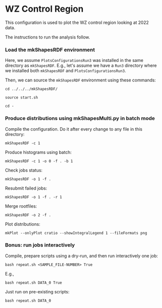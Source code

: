 # WZ Control Region

This configuration is used to plot the WZ control region looking at 2022 data.

The instructions to run the analysis follow.

### Load the mkShapesRDF environment

Here, we assume `PlotsConfigurationsRun3` was installed in the same directory as `mkShapesRDF`. E.g., let's assume we have a `Run3` directory where we installed both `mkShapesRDF` and `PlotsConfigurationsRun3`.

Then, we can source the `mkShapesRDF` environment using these commands:

    cd ../../../mkShapesRDF/

    source start.sh

    cd -

### Produce distributions using mkShapesMulti.py in batch mode

Compile the configuration. Do it after every change to any file in this directory:

    mkShapesRDF -c 1

Produce histograms using batch:

    mkShapesRDF -c 1 -o 0 -f . -b 1

Check jobs status:

    mkShapesRDF -o 1 -f .

Resubmit failed jobs:

    mkShapesRDF -o 1 -f . -r 1		 		

Merge rootfiles:

    mkShapesRDF -o 2 -f .

Plot distributions:

    mkPlot --onlyPlot cratio --showIntegralLegend 1 --fileFormats png

### Bonus: run jobs interactively

Compile, prepare scripts using a dry-run, and then run interactively one job:

    bash repeat.sh <SAMPLE_FILE-NUMBER> True

E.g.,

    bash repeat.sh DATA_0 True

Just run on pre-existing scripts:

    bash repeat.sh DATA_0